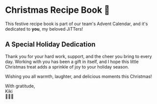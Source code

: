 # Christmas Recipe Book 🎄

This festive recipe book is part of our team's Advent Calendar, and it's dedicated to **you**, my beloved JiTTers! 

## A Special Holiday Dedication

Thank you for your hard work, support, and the cheer you bring to every day. Working with you has been a gift in itself, and I hope this little Christmas treat adds a sprinkle of joy to your holiday season.

Wishing you all warmth, laughter, and delicious moments this Christmas!

With gratitude,  
Kiki  
🎅✨🍪
